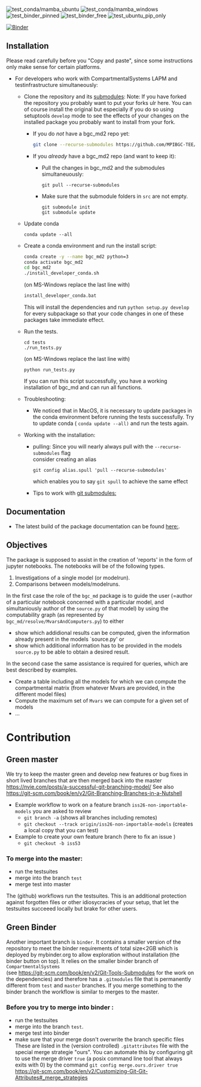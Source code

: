 ![test_conda/mamba_ubuntu](https://github.com/MPIBGC-TEE/bgc_md2/workflows/test_conda_developer_installation/badge.svg)
![test_conda/mamba_windows](https://github.com/MPIBGC-TEE/bgc_md2/workflows/test_windows_developer_installation/badge.svg)
![test_binder_pinned](https://github.com/MPIBGC-TEE/bgc_md2/workflows/test_conda_binder_pinned/badge.svg)
![test_binder_free](https://github.com/MPIBGC-TEE/bgc_md2/workflows/test_conda_binder_free/badge.svg)
![test_ubuntu_pip_only](https://github.com/MPIBGC-TEE/bgc_md2/workflows/test_debian_pip_install/badge.svg)

[![Binder](https://mybinder.org/badge_logo.svg)](https://mybinder.org/v2/gh/MPIBGC-TEE/bgc_md2/binder)
## Installation

Please read carefully before you  "Copy and paste", since some instructions only make sense for certain platforms.

* For developers who work with CompartmentalSystems LAPM and testinfrastructure simultaneously: 
   * Clone the repository and its [submodules](https://git-scm.com/book/en/v2/Git-Tools-Submodules):
     Note: 
     If you have forked the repository you probably want to put your forks ulr here.
     You can of course install the original but especially if you do so using setuptools `develop` mode
     to see the effects of your changes on the installed package you probably want to install from your fork.

     * If you do *not* have a bgc_md2 repo yet:
       ```bash
       git clone --recurse-submodules https://github.com/MPIBGC-TEE/bgc_md2.git
       ```

       
     * If you *already* have a bgc_md2 repo (and want to keep it):
        * Pull the changes in bgc_md2 and the submodules simultaneuously:
          ```
          git pull --recurse-submodules
          ```
        * Make sure that the submodule folders in `src` are not empty. 
          ```
          git submodule init
          git submodule update
          ```
   * Update conda
     ```
     conda update --all
     ```
   * Create a conda environment and run the install script:
     ```bash 
     conda create -y --name bgc_md2 python=3
     conda activate bgc_md2
     cd bgc_md2
     ./install_developer_conda.sh 
     ```
     (on MS-Windows replace the last line with)
     ```bash
     install_developer_conda.bat 
     ```
     This will install the dependencies and run ```python setup.py develop``` for every subpackage so that your code changes 
     in one of these packages take immediate effect.
     
   * Run the tests.
      ```
      cd tests
      ./run_tests.py
      ```
     (on MS-Windows replace the last line with)
     ```
     python run_tests.py
     ```
      If you can run this script successfully, you have a working installation of bgc_md and can run all functions. 
  
   * Troubleshooting:
      * We noticed that in MacOS, it is necessary to update packages in the conda environment before running the tests successfully.
        Try to update conda ( ```conda update --all)``` and run the tests again.
        
   * Working with the installation:
      * pulling:
        Since you will nearly always pull with the ```--recurse-submodules``` flag   
        consider creating an alias
        ```
        git config alias.spull 'pull --recurse-submodules'
        ```
        which enables you to say  ```git spull``` to achieve the same effect
        
      * Tips to work with [git submodules:](https://git-scm.com/book/en/v2/Git-Tools-Submodules)
   

## Documentation
* The latest build of the package documentation can be found [here:](https://mpibgc-tee.github.io/bgc_md2/).


## Objectives
The package is supposed to assist in the creation of 'reports' in the form of jupyter notebooks.
The notebooks will be of the following types.
1. Investigations of a single model (or modelrun).
1. Comparisons between models/modelruns.

In the first case the role of the `bgc_md` package is to guide the user (=author of a particular notebook concerned with a particular model, and simultaniously author of the `source.py` of that model) by using the computability graph (as represented by `bgc_md/resolve/MvarsAndComputers.py`) to either
* show which addidional results can be computed, given the information already present in the models `source.py' or
* show which additional information has to be provided in the models `source.py` to be able to obtain a desired result.

In the second case the same assistance is required for queries, which are best described by examples. 
* Create a table including all the models for which we can compute the compartmental matrix (from whatever Mvars are provided, in the different model files)
* Compute the maximum set of `Mvars` we can compute for a given set of models
* ...

# Contribution
## Green master
We try to keep the master green and develop new features or bug fixes in short lived branches that are then 
merged back into the master https://nvie.com/posts/a-successful-git-branching-model/
See also https://git-scm.com/book/en/v2/Git-Branching-Branches-in-a-Nutshell
* Example workflow to work on a feature branch `iss26-non-importable-models` you are asked to review 
  * `git branch -a` (shows all branches including remotes)
  * `git checkout --track origin/iss26-non-importable-models` (creates a local copy that you can test)
* Example to create your own feature branch (here to fix an issue )
  * `git checkout -b iss53`


### To merge into the master:
* run the testsuites 
* merge into the branch ```test```
* merge test into master

The (github) workflows run the testsuites. This is an additional protection against forgotten files or other idiosycracies of your setup, that let the testsuites succeeed locally but brake for other users.

## Green Binder
Another important branch is ```binder```. It contains a smaller version of the repository to meet the binder requirements of total size<2GB which is deployed by mybinder.org to allow exploration without installation (the binder button on top).
It relies on the smaller binder branch of ```CompartmentalSystems```   
(see https://git-scm.com/book/en/v2/Git-Tools-Submodules for the work on the dependencies)
and therefore has a ```.gitmodules``` file that is permanently different from ```test``` and ```master``` branches.
If you merge something to the binder branch the workflow is similar to merges to the master.

### Before you try to merge into binder :
* run the testsuites 
* merge into the branch ```test```.
* merge test into binder
* make sure that your merge dosn't overwrite the branch specific files
  These are listed in the (version controlled) ```.gitattributes``` file with the special merge strategie "ours".
  You can automate this by configuring git to use the merge driver ```true``` (a posix command line tool that always exits with 0)
  by the command 
  ```git config merge.ours.driver true```    
  https://git-scm.com/book/en/v2/Customizing-Git-Git-Attributes#_merge_strategies 



